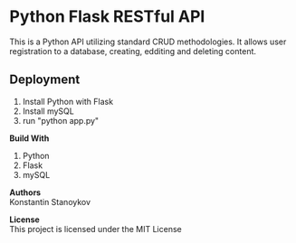 # Python Flask RESTful API
This is a Python API utilizing standard CRUD methodologies. It allows user registration to a database, creating, edditing and deleting content. <br>

## Deployment
1. Install Python with Flask
2. Install mySQL
3. run "python app.py"

**Build With**<br>
1. Python<br>
2. Flask<br>
3. mySQL<br>

**Authors**<br>
Konstantin Stanoykov

**License**<br>
This project is licensed under the MIT License 
